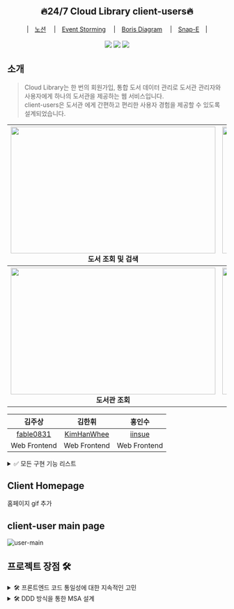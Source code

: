 
<div align="center">
  <h2>🔥24/7 Cloud Library client-users🔥</h2>
  |　<a href="https://www.notion.so/Cloud-Library-b9bb2c8ddbc241f5b4d8c160208cf108">노션</a>　
  |　<a href="https://metroretro.io/board/LB5JSXC2NCBV">Event Storming</a>　
  |　<a href="https://www.marimba.team/board/7ffcfbc5-0bef-4c77-bb9f-a630a6f18ec6">Boris Diagram</a>　
  |　<a href="https://www.figma.com/file/HHNzpgsiaHdkr8lDSwAQo5/Cloud-Library?node-id=0%3A1">Snap-E</a>　|　
  <br>
</div>
<br>
<div align="center">
  <img src="https://img.shields.io/badge/React-17.0.2-61DAFB?logo=React">
  <img src="https://img.shields.io/badge/node-16.15.0-339933?logo=node.js"> 
  <img src="https://img.shields.io/badge/Sass-7.01-009639?logo=Sass"> 
</div>

## 소개

> Cloud Library는 한 번의 회원가입, 통합 도서 데이터 관리로 도서관 관리자와 사용자에게 하나의 도서관을 제공하는 웹 서비스입니다.   
> client-users은 도서관 에게 간편하고 편리한 사용자 경험을 제공할 수 있도록 설계되었습니다.

<div align="center">
<table>
<thead>
  <tr>
    <th>
      <div>
        <img src="https://user-images.githubusercontent.com/93421415/168957531-0e1f74fd-a9d1-41c2-b257-ec1ed09f7dd1.gif" width="470" height="290">
      </div>
      도서 조회 및 검색
    </th>
    <th>
      <div>
        <img src="https://user-images.githubusercontent.com/93421415/168950313-6699f1f7-1b7a-4bce-b607-54b9b392aba5.gif" width="470" height="290">
      </div>
      도서 목록 필터 및 예약
    </th>
  </tr>
</thead>
<tbody>
  <tr>
    <th>
      <div>
        <img src="https://user-images.githubusercontent.com/93421415/168958160-675866c5-a512-460f-9a9b-96596042faf2.gif" width="470" height="290">
      </div>
      도서관 조회
    </th>
    <th>
      <div>
       <img src="https://user-images.githubusercontent.com/93421415/168958160-675866c5-a512-460f-9a9b-96596042faf2.gif" width="470" height="290">
      </div>
       회원 가입
    </th>
  </tr>
</tbody>
</table>

| 김주상 | 김한휘 | 홍인수 |
|:--------:|:--------:|:--------:|
| [fable0831](https://github.com/fable0831) | [KimHanWhee](https://github.com/KimHanWhee) | [iinsue](https://github.com/iinsue) | |
| Web Frontend | Web Frontend | Web Frontend |
  
  </div>

<details>
<summary>✅ 모든 구현 기능 리스트</summary>
<br>
  
**공통 메인 페이지**

- 관리자 / 회원 로그인 가능
- Cloud Library 주요 기능 소개

**회원 메인 페이지**

- 공통 메인 페이지에서 회원 로그인 시 진입 가능

**회원 마이 페이지**

- 회원 정보 수정 가능
 
**도서 검색 페이지**

- 도서 검색 가능
- 목록 필터( 도서관 별 / 카테고리 별) 가능
- 예약 가능
  
**도서관 찾기 페이지**

- 도서관 검색 가능
- 도서관 상세정보 조회(게시판, 도서관 정보)
  
**게시판 페이지**
  
- 각 도서관 별 게시글 조회
- 각 도서관 별 위치 카카오 지도API를 이용하여 표시

**대출 기록 페이지**

- 대출 기록 조회 가능
  
**예약 기록 페이지**

- 대출 기록 조회 가능
  
  
</details>

## Client Homepage
홈페이지 gif 추가

## client-user main page
![user-main](https://user-images.githubusercontent.com/93421415/168957185-b9246cdf-a020-46f1-94a3-97883737427c.gif)

## 프로젝트 장점 🛠
<details>
<summary>🛠 프론트엔드 코드 통일성에 대한 지속적인 고민</summary>
<br>

**협업 및 분업**을 원활하게 하기 위해 개발 시 다양한 방법을 고민

- **Git-flow** 전략을 토대로 issue 생성 -> branch 생성 -> PR -> 코드 리뷰 -> Merge 순으로 개발
- **코드 리뷰**는 모든 FE 개발자들이 함께 Discord를 통해 소통
- 매일 **Daily Scrum**을 통해 진행 방식 및 에러 사항 공유 -> Notion을 사용하여 회의 내용 정리
  
</details>

<details>
<summary>🛠 DDD 방식을 통한 MSA 설계</summary>
<br>
  
Domain Driven Design 방식을 통해 MSA 프로젝트 기획.
- client는 **client-admin**과 **client-user**로 인스턴스 분리
- 다양한 **협업 tool**을 사용하여 DDD 단계별로 기획(MetroRetro / Marimba / Figma)
- 전체 개발 기간 중 절반을 오롯히 기획에 투자 => **프로젝트 구조**의 완성도를 높임
  
</details>
